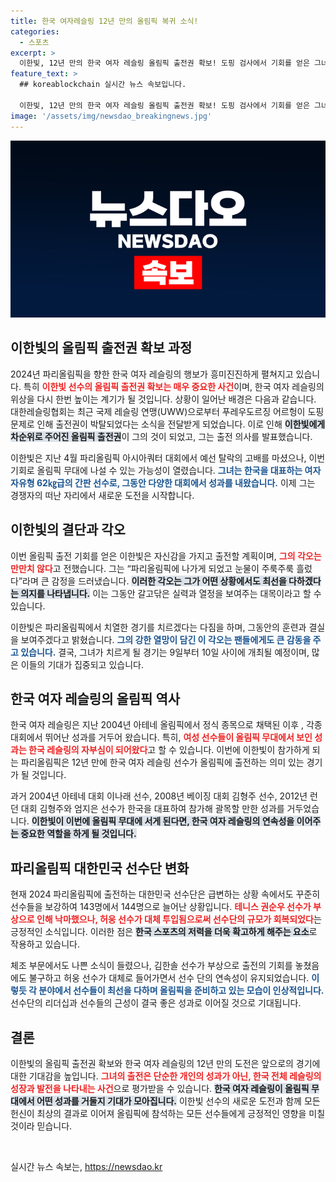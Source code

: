 ```yaml
---
title: 한국 여자레슬링 12년 만의 올림픽 복귀 소식!
categories:
  - 스포츠
excerpt: >
  이한빛, 12년 만의 한국 여자 레슬링 올림픽 출전권 확보! 도핑 검사에서 기회를 얻은 그녀는 파리로 향하며 눈물의 각오를 다짐했다. 파리행은 역사적인 순간이 될 것이다!
feature_text: >
  ## koreablockchain 실시간 뉴스 속보입니다.

  이한빛, 12년 만의 한국 여자 레슬링 올림픽 출전권 확보! 도핑 검사에서 기회를 얻은 그녀는 파리로 향하며 눈물의 각오를 다짐했다. 파리행은 역사적인 순간이 될 것이다!
image: '/assets/img/newsdao_breakingnews.jpg'
---
```


<p><img src="/assets/img/newsdao_breakingnews.jpg" alt="koreablockchain 속보" /></p>

<h2 data-ke-size="size26">이한빛의 올림픽 출전권 확보 과정</h2>

<p data-ke-size="size16">2024년 파리올림픽을 향한 한국 여자 레슬링의 행보가 흥미진진하게 펼쳐지고 있습니다. 특히 <b><span style="color: #ee2323;">이한빛 선수의 올림픽 출전권 확보는 매우 중요한 사건</span></b>이며, 한국 여자 레슬링의 위상을 다시 한번 높이는 계기가 될 것입니다. 상황이 일어난 배경은 다음과 같습니다. 대한레슬링협회는 최근 국제 레슬링 연맹(UWW)으로부터 푸레우도르징 어르헝이 도핑 문제로 인해 출전권이 박탈되었다는 소식을 전달받게 되었습니다. 이로 인해 <b><span style="background-color: #21538527;">이한빛에게 차순위로 주어진 올림픽 출전권</span></b>이 그의 것이 되었고, 그는 출전 의사를 발표했습니다.</p>

<p data-ke-size="size16">이한빛은 지난 4월 파리올림픽 아시아쿼터 대회에서 예선 탈락의 고배를 마셨으나, 이번 기회로 올림픽 무대에 나설 수 있는 가능성이 열렸습니다. <b><span style="color: #1a5490;">그녀는 한국을 대표하는 여자 자유형 62㎏급의 간판 선수로, 그동안 다양한 대회에서 성과를 내왔습니다.</span></b> 이제 그는 경쟁자의 떠난 자리에서 새로운 도전을 시작합니다.</p>

<h2 data-ke-size="size26">이한빛의 결단과 각오</h2>

<p data-ke-size="size16">이번 올림픽 출전 기회를 얻은 이한빛은 자신감을 가지고 출전할 계획이며, <b><span style="color: #ee2323;">그의 각오는 만만치 않다</span></b>고 전했습니다. 그는 “파리올림픽에 나가게 되었고 눈물이 주룩주룩 흘렀다”라며 큰 감정을 드러냈습니다. <b><span style="background-color: #21538527;">이러한 각오는 그가 어떤 상황에서도 최선을 다하겠다는 의지를 나타냅니다.</span></b> 이는 그동안 갈고닦은 실력과 열정을 보여주는 대목이라고 할 수 있습니다.</p>

<p data-ke-size="size16">이한빛은 파리올림픽에서 치열한 경기를 치르겠다는 다짐을 하며, 그동안의 훈련과 결실을 보여주겠다고 밝혔습니다. <b><span style="color: #1a5490;">그의 강한 열망이 담긴 이 각오는 팬들에게도 큰 감동을 주고 있습니다.</span></b> 결국, 그녀가 치르게 될 경기는 9일부터 10일 사이에 개최될 예정이며, 많은 이들의 기대가 집중되고 있습니다.</p>

<h2 data-ke-size="size26">한국 여자 레슬링의 올림픽 역사</h2>

<p data-ke-size="size16">한국 여자 레슬링은 지난 2004년 아테네 올림픽에서 정식 종목으로 채택된 이후 , 각종 대회에서 뛰어난 성과를 거두어 왔습니다. 특히, <b><span style="color: #ee2323;">여성 선수들이 올림픽 무대에서 보인 성과는 한국 레슬링의 자부심이 되어왔다</span></b>고 할 수 있습니다. 이번에 이한빛이 참가하게 되는 파리올림픽은 12년 만에 한국 여자 레슬링 선수가 올림픽에 출전하는 의미 있는 경기가 될 것입니다.</p>

<p data-ke-size="size16">과거 2004년 아테네 대회 이나래 선수, 2008년 베이징 대회 김형주 선수, 2012년 런던 대회 김형주와 엄지은 선수가 한국을 대표하여 참가해 괄목할 만한 성과를 거두었습니다. <b><span style="background-color: #21538527;">이한빛이 이번에 올림픽 무대에 서게 된다면, 한국 여자 레슬링의 연속성을 이어주는 중요한 역할을 하게 될 것입니다.</span></b></p>

<h2 data-ke-size="size26">파리올림픽 대한민국 선수단 변화</h2>

<p data-ke-size="size16">현재 2024 파리올림픽에 출전하는 대한민국 선수단은 급변하는 상황 속에서도 꾸준히 선수들을 보강하여 143명에서 144명으로 늘어난 상황입니다. <b><span style="color: #ee2323;">테니스 권순우 선수가 부상으로 인해 낙마했으나, 허웅 선수가 대체 투입됨으로써 선수단의 규모가 회복되었다</span></b>는 긍정적인 소식입니다. 이러한 점은 <b><span style="background-color: #21538527;">한국 스포츠의 저력을 더욱 확고하게 해주는 요소</span></b>로 작용하고 있습니다.</p>

<p data-ke-size="size16">체조 부문에서도 나쁜 소식이 들렸으나, 김한솔 선수가 부상으로 출전의 기회를 놓쳤음에도 불구하고 허웅 선수가 대체로 들어가면서 선수 단의 연속성이 유지되었습니다. <b><span style="color: #1a5490;">이렇듯 각 분야에서 선수들이 최선을 다하며 올림픽을 준비하고 있는 모습이 인상적입니다.</span></b> 선수단의 리더십과 선수들의 근성이 결국 좋은 성과로 이어질 것으로 기대됩니다.</p>

<h2 data-ke-size="size26">결론</h2>

<p data-ke-size="size16">이한빛의 올림픽 출전권 확보와 한국 여자 레슬링의 12년 만의 도전은 앞으로의 경기에 대한 기대감을 높입니다. <b><span style="color: #ee2323;">그녀의 출전은 단순한 개인의 성과가 아닌, 한국 전체 레슬링의 성장과 발전을 나타내는 사건</span></b>으로 평가받을 수 있습니다. <b><span style="background-color: #21538527;">한국 여자 레슬링이 올림픽 무대에서 어떤 성과를 거둘지 기대가 모아집니다.</span></b> 이한빛 선수의 새로운 도전과 함께 모든 헌신이 최상의 결과로 이어져 올림픽에 참석하는 모든 선수들에게 긍정적인 영향을 미칠 것이라 믿습니다.</p>

<p data-ke-size="size16">&nbsp;</p>
실시간 뉴스 속보는, <a href="https://newsdao.kr" rel="dofollow">https://newsdao.kr</a>


